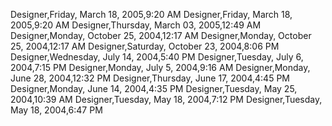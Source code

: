 ﻿Designer,Friday, March 18, 2005,9:20 AMDesigner,Friday, March 18, 2005,9:20 AMDesigner,Thursday, March 03, 2005,12:49 AMDesigner,Monday, October 25, 2004,12:17 AMDesigner,Monday, October 25, 2004,12:17 AMDesigner,Saturday, October 23, 2004,8:06 PMDesigner,Wednesday, July 14, 2004,5:40 PMDesigner,Tuesday, July 6, 2004,7:15 PMDesigner,Monday, July 5, 2004,9:16 AMDesigner,Monday, June 28, 2004,12:32 PMDesigner,Thursday, June 17, 2004,4:45 PMDesigner,Monday, June 14, 2004,4:35 PMDesigner,Tuesday, May 25, 2004,10:39 AMDesigner,Tuesday, May 18, 2004,7:12 PMDesigner,Tuesday, May 18, 2004,6:47 PM